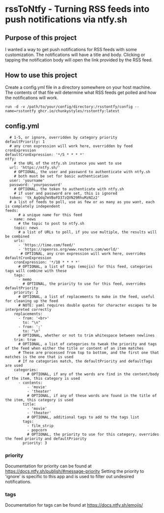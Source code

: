 # rssToNtfy - Turning RSS feeds into push notifications via ntfy.sh

## Purpose of this project

I wanted a way to get push notifications for RSS feeds with some customization. The notifications will have a title and body. Clicking or tapping the notification body will open the link provided by the RSS feed.

## How to use this project

Create a config.yml file in a directory somewhere on your host machine. The contents of that file will determine what RSS feeds get polled and how the notifications will work.

``run -d -v /path/to/your/config/directory:/rsstontfy/config --name=rsstontfy ghcr.io/chunkystyles/rsstontfy:latest``

## config.yml
    
```
  # 1-5, or ignore, overridden by category priority
defaultPriority: 1
  # any cron expression will work here, overridden by feed cronExpression
defaultCronExpression: '*/5 * * * *'
ntfy:
    # the URL of the ntfy.sh instance you want to use
  url: 'https://ntfy.sh/'
    # OPTIONAL, the user and password to authenticate with ntfy.sh
    # both must be set for basic authentication
  user: 'yourname'  
  password: 'yourpassword'
    # OPTIONAL, the token to authenticate with ntfy.sh
    # if user and password are set, this is ignored
  token: 'tk_AgQdq7mVBoFD37zQVN29RhuMzNIz2'
  # a list of feeds to poll, use as few or as many as you want, each is completely independent
feeds:
      # a unique name for this feed
  - name: news
      # the topic to post to ntfy.sh
    topic: news
      # a list of URLs to poll, if you use multiple, the results will be combined
    urls:
      - 'https://time.com/feed/'
      - 'https://openrss.org/www.reuters.com/world/'
       # OPTIONAL, any cron expression will work here, overrides defaultCronExpression
    cronExpression: '*/10 * * * *'
      # OPTIONAL, a list of tags (emojis) for this feed, categories tags will combine with these
    tags:
      - memo
        # OPTIONAL, the priority to use for this feed, overrides defaultPriority
    priority: 2
      # OPTIONAL, a list of replacements to make in the feed, useful for cleaning up the feed
      # NOTE: yaml requires double quotes for character escapes to be interpreted correctly
    replacements:
      - from: '<br>'
        to: "\n"
      - from: ';'
        to: "\n"
      # OPTIONAL, whether or not to trim whitespace between newlines
    trim: true
      # OPTIONAL, a list of categories to tweak the priority and tags of the feed when either the title or content of an item matches
      # These are processed from top to bottom, and the first one that matches is the one that is used
      # If no categories match, the defaultPriority and defaultTags are used
    categories:
          # OPTIONAL, if any of the words are find in the content/body of the item, this category is used 
      - contents:
          - 'movie'
          - 'theater'
          # OPTIONAL, if any of these words are found in the title of the item, this category is used 
        title:
          - 'movie'
          - 'theater'
          # OPTIONAL, additional tags to add to the tags list
        tags:
          - film_strip
          - popcorn
          # OPTIONAL, the priority to use for this category, overrides the feed priority and defaultPriority
        priority: 3
```

### priority

Documentation for priority can be found at https://docs.ntfy.sh/publish/#message-priority Setting the priority to 'ignore' is specific to this app and is used to filter out undesired notifications.

### tags

Documentation for tags can be found at https://docs.ntfy.sh/emojis/
